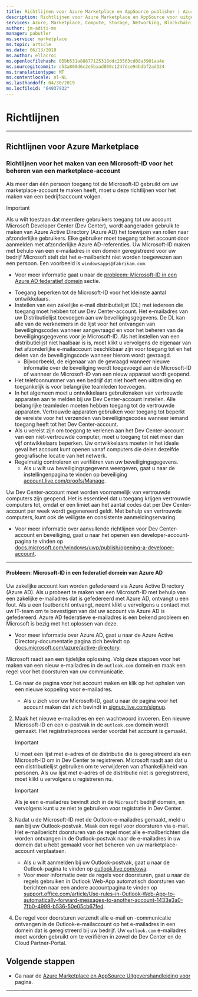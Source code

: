 ```yaml
---
title: Richtlijnen voor Azure Marketplace en AppSource publisher | Azure
description: Richtlijnen voor Azure Marketplace en AppSource voor uitgevers van app- en service
services: Azure, Marketplace, Compute, Storage, Networking, Blockchain, Security
author: jm-aditi-ms
manager: pabutler
ms.service: marketplace
ms.topic: article
ms.date: 06/13/2018
ms.author: ellacroi
ms.openlocfilehash: 05bb531a88677125318ddc23563cd08a3901aa4e
ms.sourcegitcommit: c53a800d6c2e5baad800c1247dce94bdbf2ad324
ms.translationtype: MT
ms.contentlocale: nl-NL
ms.lasthandoff: 04/30/2019
ms.locfileid: "64937932"
---
```

# <a name="guidelines"></a>Richtlijnen  

<!--
## Guidelines for AppSource  
-->
---

## <a name="guidelines-for-azure-marketplace"></a>Richtlijnen voor Azure Marketplace  

### <a name="guidelines-for-creating-a-microsoft-id-to-manage-a-marketplace-account"></a>Richtlijnen voor het maken van een Microsoft-ID voor het beheren van een marketplace-account  
Als meer dan één persoon toegang tot de Microsoft-ID gebruikt om uw marketplace-account te maken heeft, moet u deze richtlijnen voor het maken van een bedrijfsaccount volgen. 

>[!IMPORTANT]
>Als u wilt toestaan dat meerdere gebruikers toegang tot uw account Microsoft Developer Center (Dev Center), wordt aangeraden gebruik te maken van Azure Active Directory (Azure AD) het toewijzen van rollen naar afzonderlijke gebruikers. Elke gebruiker moet toegang tot het account door aanmelden met afzonderlijke Azure AD-referenties. Uw Microsoft-ID maken met behulp van een e-mailadres in een domein geregistreerd voor uw bedrijf Microsoft stelt dat het e-mailbericht niet worden toegewezen aan een persoon. Een voorbeeld is `windowsapps@fabrikam.com`.  
>*   Voor meer informatie gaat u naar de [probleem: Microsoft-ID in een Azure AD federatief domein](#issue-microsoft-id-in-an-azure-ad-federated-domain) sectie.  

*   Toegang beperken tot de Microsoft-ID voor het kleinste aantal ontwikkelaars. 
*   Instellen van een zakelijke e-mail distributielijst (DL) met iedereen die toegang moet hebben tot uw Dev Center-account. Het e-mailadres van uw Distributielijst toevoegen aan uw beveiligingsgegevens. De DL kan alle van de werknemers in de lijst voor het ontvangen van beveiligingscodes wanneer aangevraagd en voor het beheren van de beveiligingsgegevens voor je Microsoft-ID. Als het instellen van een distributielijst niet haalbaar is is, moet klikt u vervolgens de eigenaar van het afzonderlijke e-mailaccount beschikbaar zijn voor toegang tot en het delen van de beveiligingscode wanneer hierom wordt gevraagd.  
    *   Bijvoorbeeld, de eigenaar van de gevraagd wanneer nieuwe informatie over de beveiliging wordt toegevoegd aan de Microsoft-ID of wanneer de Microsoft-ID van een nieuw apparaat wordt geopend.  
*   Het telefoonnummer van een bedrijf dat niet hoeft een uitbreiding en toegankelijk is voor belangrijke teamleden toevoegen.  
*   In het algemeen moet u ontwikkelaars gebruikmaken van vertrouwde apparaten aan te melden bij uw Dev Center-account instellen. Alle belangrijke teamleden moeten hebben toegang tot de vertrouwde apparaten. Vertrouwde apparaten gebruiken voor toegang tot beperkt de vereiste voor het verzenden van beveiligingscodes wanneer iemand toegang heeft tot het Dev Center-account.  
*   Als u vereist zijn om toegang te verlenen aan het Dev Center-account van een niet-vertrouwde computer, moet u toegang tot niet meer dan vijf ontwikkelaars beperken. Uw ontwikkelaars moeten in het ideale geval het account kunt openen vanaf computers die delen dezelfde geografische locatie van het netwerk.  
*   Regelmatig controleren en verifiëren van uw beveiligingsgegevens.  
    *   Als u wilt uw beveiligingsgegevens weergeven, gaat u naar de instellingenpagina te vinden op beveiliging [account.live.com/proofs/Manage](https://account.live.com/proofs/Manage).

Uw Dev Center-account moet worden voornamelijk van vertrouwde computers zijn geopend. Het is essentieel dat u toegang krijgen vertrouwde computers tot, omdat er een limiet aan het aantal codes dat per Dev Center-account per week wordt gegenereerd geldt. Met behulp van vertrouwde computers, kunt ook de veiligste en consistente aanmeldingservaring. 
*   Voor meer informatie over aanvullende richtlijnen voor Dev Center-account en beveiliging, gaat u naar het openen een developer-account-pagina te vinden op [docs.microsoft.com/windows/uwp/publish/opening-a-developer-account](https://docs.microsoft.com/windows/uwp/publish/opening-a-developer-account). 

---

#### <a name="issue-microsoft-id-in-an-azure-ad-federated-domain"></a>Probleem: Microsoft-ID in een federatief domein van Azure AD  
Uw zakelijke account kan worden gefedereerd via Azure Active Directory (Azure AD). Als u probeert te maken van een Microsoft-ID met behulp van een zakelijke e-mailadres dat is gefedereerd met Azure AD, ontvangt u een fout. Als u een foutbericht ontvangt, neemt klikt u vervolgens u contact met uw IT-team om te bevestigen van dat uw account via Azure AD is gefedereerd. Azure AD federatieve e-mailadres is een bekend probleem en Microsoft is bezig met het oplossen van deze.  
*   Voor meer informatie over Azure AD, gaat u naar de Azure Active Directory-documentatie pagina zich bevindt op [docs.microsoft.com/azure/active-directory](https://docs.microsoft.com/azure/active-directory).

Microsoft raadt aan een tijdelijke oplossing. Volg deze stappen voor het maken van een nieuw e-mailadres in de `outlook.com` domein en maak een regel voor het doorsturen van uw communicatie.  
1.  Ga naar de pagina voor het account maken en klik op het ophalen van een nieuwe koppeling voor e-mailadres. 
    *   Als u zich voor uw Microsoft-ID, gaat u naar de pagina voor het account maken dat zich bevindt in [signup.live.com/signup](https://signup.live.com/signup).  
2.  Maak het nieuwe e-mailadres en een wachtwoord invoeren. Een nieuwe Microsoft-ID en een e-postvak in de `outlook.com` domein wordt gemaakt. Het registratieproces verder voordat het account is gemaakt.  

    >[!IMPORTANT]
    >U moet een lijst met e-adres of de distributie die is geregistreerd als een Microsoft-ID om in Dev Center te registreren. Microsoft raadt aan dat u een distributielijst gebruiken om te verwijderen van afhankelijkheid van personen. Als uw lijst met e-adres of de distributie niet is geregistreerd, moet klikt u vervolgens u registreren nu.    

    >[!Important]
    >Als je een e-mailadres bevindt zich in de `Microsoft` bedrijf domein, en vervolgens kunt u ze niet te gebruiken voor registratie in Dev Center.  

3.  Nadat u de Microsoft-ID met de Outlook-e-mailadres gemaakt, meld u aan bij uw Outlook-postvak. Maak een regel voor doorsturen via e-mail. Het e-mailbericht doorsturen van de regel moet alle e-mailberichten die worden ontvangen in de Outlook-postvak naar de e-mailadres in uw domein dat u hebt gemaakt voor het beheren van uw marketplace-account verplaatsen.  
    *   Als u wilt aanmelden bij uw Outlook-postvak, gaat u naar de Outlook-pagina te vinden op [outlook.live.com/owa](https://outlook.live.com/owa).  
    *   Voor meer informatie over de regels voor doorsturen, gaat u naar de regels gebruiken in Outlook Web-App automatisch doorsturen van berichten naar een andere accountpagina te vinden op [support.office.com/article/Use-rules-in-Outlook-Web-App-to-automatically-forward-messages-to-another-account-1433e3a0-7fb0-4999-b536-50e05cb67fed](https://support.office.com/article/Use-rules-in-Outlook-Web-App-to-automatically-forward-messages-to-another-account-1433e3a0-7fb0-4999-b536-50e05cb67fed).  

1.  De regel voor doorsturen verzendt alle e-mail en -communicatie ontvangen in de Outlook-e-mailaccount op het e-mailadres in een domein dat is geregistreerd bij uw bedrijf. Uw `outlook.com` e-mailadres moet worden gebruikt om te verifiëren in zowel de Dev Center en de Cloud Partner-Portal.  

## <a name="next-steps"></a>Volgende stappen
*   Ga naar de [Azure Marketplace en AppSource Uitgevershandleiding voor](./marketplace-publishers-guide.md) pagina.  
 
---
